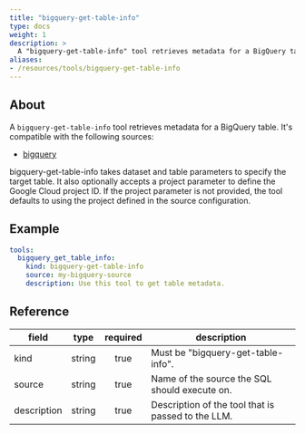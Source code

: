 ```yaml
---
title: "bigquery-get-table-info"
type: docs
weight: 1
description: > 
  A "bigquery-get-table-info" tool retrieves metadata for a BigQuery table.
aliases:
- /resources/tools/bigquery-get-table-info
---
```


## About

A `bigquery-get-table-info` tool retrieves metadata for a BigQuery table.
It's compatible with the following sources:

- [bigquery](../sources/bigquery.md)

bigquery-get-table-info takes dataset and table parameters to specify
the target table. It also optionally accepts a project parameter to define 
the Google Cloud project ID. If the project parameter is not provided, the 
tool defaults to using the project defined in the source configuration.

## Example

```yaml
tools:
  bigquery_get_table_info:
    kind: bigquery-get-table-info
    source: my-bigquery-source
    description: Use this tool to get table metadata.
```

## Reference

| **field**   |                  **type**                  | **required** | **description**                                                                                  |
|-------------|:------------------------------------------:|:------------:|--------------------------------------------------------------------------------------------------|
| kind        |                   string                   |     true     | Must be "bigquery-get-table-info".                                                               |
| source      |                   string                   |     true     | Name of the source the SQL should execute on.                                                    |
| description |                   string                   |     true     | Description of the tool that is passed to the LLM.                                               |
